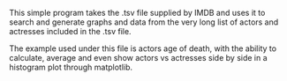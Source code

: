 This simple program takes the .tsv file supplied by IMDB and uses it to search and generate graphs and data from the very long list  of actors and actresses included in the .tsv file.

The example used under this file is actors age of death, with the ability to calculate, average and even show actors vs actresses side by side in a histogram plot through matplotlib.

